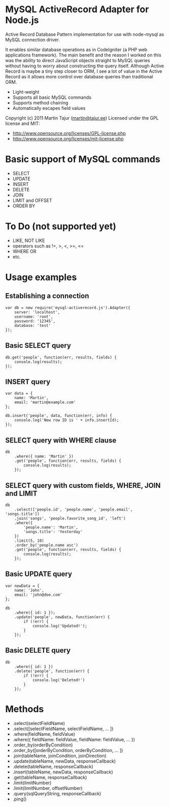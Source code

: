 MySQL ActiveRecord Adapter for Node.js
======================================

Active Record Database Pattern implementation for use with node-mysql as MySQL connection driver.

It enables similar database operations as in CodeIgniter (a PHP web applications framework). The main benefit and the reason I worked on this was the ability to direct JavaScript objects straight to MySQL queries without having to worry about constructing the query itself. Although Active Record is maybe a tiny step closer to ORM, I see a lot of value in the Active Record as it allows more control over database queries than traditional ORM.

 * Light-weight
 * Supports all basic MySQL commands
 * Supports method chaining
 * Automatically escapes field values

Copyright (c) 2011 Martin Tajur (martin@tajur.ee)
Licensed under the GPL license and MIT:

* http://www.opensource.org/licenses/GPL-license.php
* http://www.opensource.org/licenses/mit-license.php

Basic support of MySQL commands
===============================

 * SELECT
 * UPDATE
 * INSERT
 * DELETE
 * JOIN
 * LIMIT and OFFSET
 * ORDER BY
 
To Do (not supported yet)
=========================

 * LIKE, NOT LIKE
 * operators such as !=, >, <, >=, <=
 * WHERE OR
 * etc.

Usage examples
==============

Establishing a connection
-------------------------

    var db = new require('mysql-activerecord.js').Adapter({
    	server: 'localhost',
    	username: 'root',
    	password: '12345',
    	database: 'test'
    });
    
Basic SELECT query
------------------

	db.get('people', function(err, results, fields) {
		console.log(results);
	});

INSERT query
------------
	
	var data = {
		name: 'Martin',
		email: 'martin@example.com'
	};
	
	db.insert('people', data, function(err, info) {
		console.log('New row ID is ' + info.insertId);
	});
	
SELECT query with WHERE clause
------------------------------

	db
		.where({ name: 'Martin' })
		.get('people', function(err, results, fields) {
			console.log(results);
		});

SELECT query with custom fields, WHERE, JOIN and LIMIT
---------------------------------------------------

	db
		.select(['people.id', 'people.name', 'people.email', 'songs.title'])
		.join('songs', 'people.favorite_song_id', 'left')
		.where({
			'people.name': 'Martin',
			'songs.title': 'Yesterday'
		})
		.limit(5, 10)
		.order_by('people.name asc')
		.get('people', function(err, results, fields) {
			console.log(results);
		});

Basic UPDATE query
------------------
	
	var newData = {
		name: 'John',
		email: 'john@doe.com'
	};
	
	db
		.where({ id: 1 });
		.update('people', newData, function(err) {
			if (!err) {
				console.log('Updated!');
			}
		});

Basic DELETE query
------------------

	db
		.where({ id: 1 })
		.delete('people', function(err) {
			if (!err) {
				console.log('Deleted!')
			}
		});


Methods
=======

 * .select(selectFieldName)
 * .select([selectFieldName, selectFieldName, ... ])
 * .where(fieldName, fieldValue)
 * .where({ fieldName: fieldValue, fieldName: fieldValue, ... })
 * .order_by(orderByCondition)
 * .order_by([orderByCondition, orderByCondition, ... ])
 * .join(tableName, joinCondition, joinDirection)
 * .update(tableName, newData, responseCallback)
 * .delete(tableName, responseCallback)
 * .insert(tableName, newData, responseCallback)
 * .get(tableName, responseCallback)
 * .limit(limitNumber)
 * .limit(limitNumber, offsetNumber)
 * .query(sqlQueryString, responseCallback)
 * .ping()

